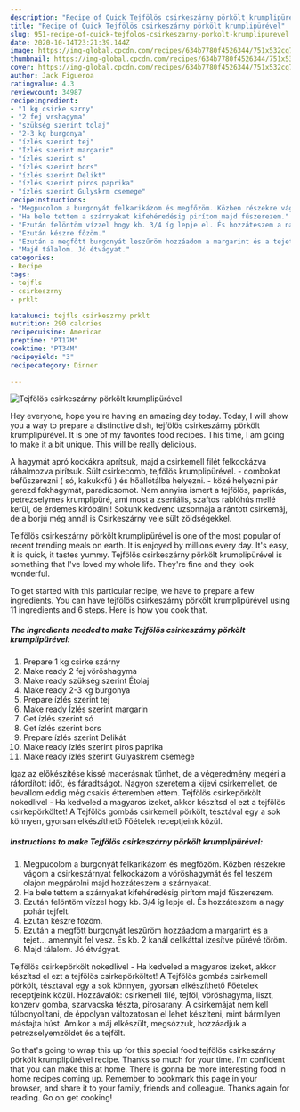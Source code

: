 ```yaml
---
description: "Recipe of Quick Tejfölös csirkeszárny pörkölt krumplipürével"
title: "Recipe of Quick Tejfölös csirkeszárny pörkölt krumplipürével"
slug: 951-recipe-of-quick-tejfolos-csirkeszarny-porkolt-krumplipurevel
date: 2020-10-14T23:21:39.144Z
image: https://img-global.cpcdn.com/recipes/634b7780f4526344/751x532cq70/tejfolos-csirkeszarny-porkolt-krumplipurevel-recept-foto.jpg
thumbnail: https://img-global.cpcdn.com/recipes/634b7780f4526344/751x532cq70/tejfolos-csirkeszarny-porkolt-krumplipurevel-recept-foto.jpg
cover: https://img-global.cpcdn.com/recipes/634b7780f4526344/751x532cq70/tejfolos-csirkeszarny-porkolt-krumplipurevel-recept-foto.jpg
author: Jack Figueroa
ratingvalue: 4.3
reviewcount: 34987
recipeingredient:
- "1 kg csirke szrny"
- "2 fej vrshagyma"
- "szükség szerint tolaj"
- "2-3 kg burgonya"
- "ízlés szerint tej"
- "Ízlés szerint margarin"
- "ízlés szerint s"
- "ízlés szerint bors"
- "ízlés szerint Delikt"
- "ízlés szerint piros paprika"
- "ízlés szerint Gulyskrm csemege"
recipeinstructions:
- "Megpucolom a burgonyát felkarikázom és megfőzöm. Közben részekre vágom a csirkeszárnyat felkockázom a vöröshagymát és fel teszem olajon megpárolni majd hozzáteszem a szárnyakat."
- "Ha bele tettem a szárnyakat kifehéredésig pirítom majd fűszerezem."
- "Ezután felöntöm vízzel hogy kb. 3/4 íg lepje el. És hozzáteszem a nagy pohár tejfelt."
- "Ezután készre főzöm."
- "Ezután a megfőtt burgonyát leszűröm hozzáadom a margarint és a tejet... amennyit fel vesz. És kb. 2 kanál delikáttal ízesítve pürévé töröm."
- "Majd tálalom. Jó étvágyat."
categories:
- Recipe
tags:
- tejfls
- csirkeszrny
- prklt

katakunci: tejfls csirkeszrny prklt 
nutrition: 290 calories
recipecuisine: American
preptime: "PT17M"
cooktime: "PT34M"
recipeyield: "3"
recipecategory: Dinner

---
```



![Tejfölös csirkeszárny pörkölt krumplipürével](https://img-global.cpcdn.com/recipes/634b7780f4526344/751x532cq70/tejfolos-csirkeszarny-porkolt-krumplipurevel-recept-foto.jpg)

Hey everyone, hope you're having an amazing day today. Today, I will show you a way to prepare a distinctive dish, tejfölös csirkeszárny pörkölt krumplipürével. It is one of my favorites food recipes. This time, I am going to make it a bit unique. This will be really delicious.

A hagymát apró kockákra aprítsuk, majd a csirkemell filét felkockázva ráhalmozva pirítsuk. Sült csirkecomb, tejfölös krumplipürével. - combokat befűszerezni ( só, kakukkfű ) és hőállótálba helyezni. - közé helyezni pár gerezd fokhagymát, paradicsomot. Nem annyira ismert a tejfölös, paprikás, petrezselymes krumplipüré, ami most a zseniális, szaftos rablóhús mellé kerül, de érdemes kiróbálni! Sokunk kedvenc uzsonnája a rántott csirkemáj, de a borjú még annál is Csirkeszárny vele sült zöldségekkel.

Tejfölös csirkeszárny pörkölt krumplipürével is one of the most popular of recent trending meals on earth. It is enjoyed by millions every day. It's easy, it is quick, it tastes yummy. Tejfölös csirkeszárny pörkölt krumplipürével is something that I've loved my whole life. They're fine and they look wonderful.


To get started with this particular recipe, we have to prepare a few ingredients. You can have tejfölös csirkeszárny pörkölt krumplipürével using 11 ingredients and 6 steps. Here is how you cook that.

<!--inarticleads1-->

##### The ingredients needed to make Tejfölös csirkeszárny pörkölt krumplipürével:

1. Prepare 1 kg csirke szárny
1. Make ready 2 fej vöröshagyma
1. Make ready szükség szerint Étolaj
1. Make ready 2-3 kg burgonya
1. Prepare ízlés szerint tej
1. Make ready Ízlés szerint margarin
1. Get ízlés szerint só
1. Get ízlés szerint bors
1. Prepare ízlés szerint Delikát
1. Make ready ízlés szerint piros paprika
1. Make ready ízlés szerint Gulyáskrém csemege


Igaz az előkészítése kissé macerásnak tűnhet, de a végeredmény megéri a ráfordított időt, és fáradtságot. Nagyon szeretem a kijevi csirkemellet, de bevallom eddig még csakis étteremben ettem. Tejfölös csirkepörkölt nokedlivel - Ha kedveled a magyaros ízeket, akkor készítsd el ezt a tejfölös csirkepörköltet! A Tejfölös gombás csirkemell pörkölt, tésztával egy a sok könnyen, gyorsan elkészíthető Főételek receptjeink közül. 

<!--inarticleads2-->

##### Instructions to make Tejfölös csirkeszárny pörkölt krumplipürével:

1. Megpucolom a burgonyát felkarikázom és megfőzöm. Közben részekre vágom a csirkeszárnyat felkockázom a vöröshagymát és fel teszem olajon megpárolni majd hozzáteszem a szárnyakat.
1. Ha bele tettem a szárnyakat kifehéredésig pirítom majd fűszerezem.
1. Ezután felöntöm vízzel hogy kb. 3/4 íg lepje el. És hozzáteszem a nagy pohár tejfelt.
1. Ezután készre főzöm.
1. Ezután a megfőtt burgonyát leszűröm hozzáadom a margarint és a tejet... amennyit fel vesz. És kb. 2 kanál delikáttal ízesítve pürévé töröm.
1. Majd tálalom. Jó étvágyat.


Tejfölös csirkepörkölt nokedlivel - Ha kedveled a magyaros ízeket, akkor készítsd el ezt a tejfölös csirkepörköltet! A Tejfölös gombás csirkemell pörkölt, tésztával egy a sok könnyen, gyorsan elkészíthető Főételek receptjeink közül. Hozzávalók: csirkemell filé, tejföl, vöröshagyma, liszt, konzerv gomba, szarvacska tészta, pirosarany. A csirkemájat nem kell túlbonyolítani, de éppolyan változatosan el lehet készíteni, mint bármilyen másfajta húst. Amikor a máj elkészült, megsózzuk, hozzáadjuk a petrezselyemzöldet és a tejfölt. 

So that's going to wrap this up for this special food tejfölös csirkeszárny pörkölt krumplipürével recipe. Thanks so much for your time. I'm confident that you can make this at home. There is gonna be more interesting food in home recipes coming up. Remember to bookmark this page in your browser, and share it to your family, friends and colleague. Thanks again for reading. Go on get cooking!
